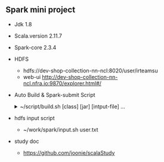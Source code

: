 ## Spark mini project

- Jdk 1.8
- Scala.version 2.11.7
- Spark-core 2.3.4

- HDFS
  - hdfs://dev-shop-collection-nn-ncl:8020/user/irteamsu
  - web-ui http://dev-shop-collection-nn-ncl.nfra.io:9870/explorer.html#/

- Auto Build & Spark-submit Script

  <details><summary>~/script/build.sh [class] [jar] [intput-file] ...</summary>
     <div markdown="1">
     ./build.sh sparkcollection.acumulator.AccumulatorMain /home1/irteamsu/share/accumulator/scala-park-sample-1.0-SNAPSHOT.jar /user/irteamsu/input/statePopulation.csv
     </div></details>

- hdfs input script
   - ~/work/spark/input.sh user.txt
    
- study doc
  - https://github.com/joonie/scalaStudy
